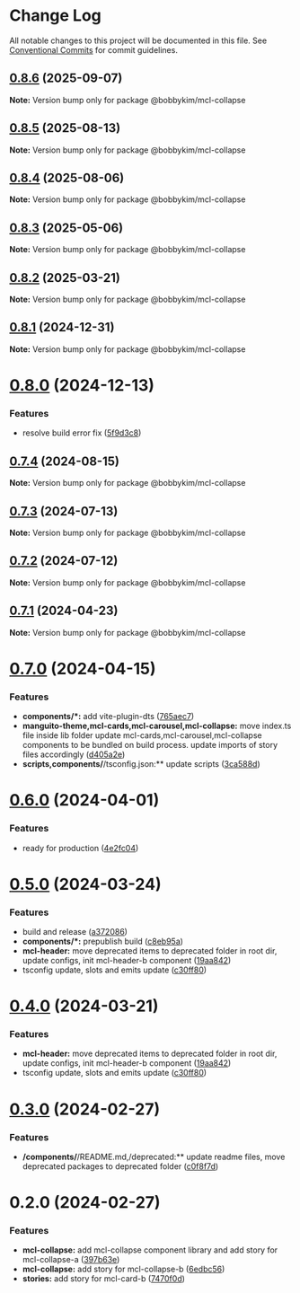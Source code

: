 # Change Log

All notable changes to this project will be documented in this file.
See [Conventional Commits](https://conventionalcommits.org) for commit guidelines.

## [0.8.6](https://github.com/bobbykim89/manguito-component-library/compare/@bobbykim/mcl-collapse@0.8.5...@bobbykim/mcl-collapse@0.8.6) (2025-09-07)

**Note:** Version bump only for package @bobbykim/mcl-collapse

## [0.8.5](https://github.com/bobbykim89/manguito-component-library/compare/@bobbykim/mcl-collapse@0.8.4...@bobbykim/mcl-collapse@0.8.5) (2025-08-13)

**Note:** Version bump only for package @bobbykim/mcl-collapse

## [0.8.4](https://github.com/bobbykim89/manguito-component-library/compare/@bobbykim/mcl-collapse@0.8.3...@bobbykim/mcl-collapse@0.8.4) (2025-08-06)

**Note:** Version bump only for package @bobbykim/mcl-collapse

## [0.8.3](https://github.com/bobbykim89/manguito-component-library/compare/@bobbykim/mcl-collapse@0.8.2...@bobbykim/mcl-collapse@0.8.3) (2025-05-06)

**Note:** Version bump only for package @bobbykim/mcl-collapse

## [0.8.2](https://github.com/bobbykim89/manguito-component-library/compare/@bobbykim/mcl-collapse@0.8.1...@bobbykim/mcl-collapse@0.8.2) (2025-03-21)

**Note:** Version bump only for package @bobbykim/mcl-collapse

## [0.8.1](https://github.com/bobbykim89/manguito-component-library/compare/@bobbykim/mcl-collapse@0.8.0...@bobbykim/mcl-collapse@0.8.1) (2024-12-31)

**Note:** Version bump only for package @bobbykim/mcl-collapse

# [0.8.0](https://github.com/bobbykim89/manguito-component-library/compare/@bobbykim/mcl-collapse@0.7.4...@bobbykim/mcl-collapse@0.8.0) (2024-12-13)

### Features

- resolve build error fix ([5f9d3c8](https://github.com/bobbykim89/manguito-component-library/commit/5f9d3c83bb82404ff09795e847e62e2a6c49df27))

## [0.7.4](https://github.com/bobbykim89/manguito-component-library/compare/@bobbykim/mcl-collapse@0.7.3...@bobbykim/mcl-collapse@0.7.4) (2024-08-15)

**Note:** Version bump only for package @bobbykim/mcl-collapse

## [0.7.3](https://github.com/bobbykim89/manguito-component-library/compare/@bobbykim/mcl-collapse@0.7.2...@bobbykim/mcl-collapse@0.7.3) (2024-07-13)

**Note:** Version bump only for package @bobbykim/mcl-collapse

## [0.7.2](https://github.com/bobbykim89/manguito-component-library/compare/@bobbykim/mcl-collapse@0.7.1...@bobbykim/mcl-collapse@0.7.2) (2024-07-12)

**Note:** Version bump only for package @bobbykim/mcl-collapse

## [0.7.1](https://github.com/bobbykim89/manguito-component-library/compare/@bobbykim/mcl-collapse@0.7.0...@bobbykim/mcl-collapse@0.7.1) (2024-04-23)

**Note:** Version bump only for package @bobbykim/mcl-collapse

# [0.7.0](https://github.com/bobbykim89/manguito-component-library/compare/@bobbykim/mcl-collapse@0.6.0...@bobbykim/mcl-collapse@0.7.0) (2024-04-15)

### Features

- **components/\*:** add vite-plugin-dts ([765aec7](https://github.com/bobbykim89/manguito-component-library/commit/765aec738227b68b8483f8b3e02d1bd191b90f20))
- **manguito-theme,mcl-cards,mcl-carousel,mcl-collapse:** move index.ts file inside lib folder update mcl-cards,mcl-carousel,mcl-collapse components to be bundled on build process. update imports of story files accordingly ([d405a2e](https://github.com/bobbykim89/manguito-component-library/commit/d405a2e81deef1ea28e6fdb4fceb90398c56e467))
- **scripts,components/**/tsconfig.json:\*\* update scripts ([3ca588d](https://github.com/bobbykim89/manguito-component-library/commit/3ca588d692a2b9b685a1804696b1722d5f9fd874))

# [0.6.0](https://github.com/bobbykim89/manguito-component-library/compare/@bobbykim/mcl-collapse@0.5.0...@bobbykim/mcl-collapse@0.6.0) (2024-04-01)

### Features

- ready for production ([4e2fc04](https://github.com/bobbykim89/manguito-component-library/commit/4e2fc048edd67791b4e917e0a764f301d4c610cb))

# [0.5.0](https://github.com/bobbykim89/manguito-component-library/compare/@bobbykim/mcl-collapse@0.3.0...@bobbykim/mcl-collapse@0.5.0) (2024-03-24)

### Features

- build and release ([a372086](https://github.com/bobbykim89/manguito-component-library/commit/a3720861fb40dd6ec1d0e3dda1f06e2479967432))
- **components/\*:** prepublish build ([c8eb95a](https://github.com/bobbykim89/manguito-component-library/commit/c8eb95a0ede6727bf183d2e9ad634ae64af1411d))
- **mcl-header:** move deprecated items to deprecated folder in root dir, update configs, init mcl-header-b component ([19aa842](https://github.com/bobbykim89/manguito-component-library/commit/19aa842faa7f1594f7be030b97d5093014efe7cb))
- tsconfig update, slots and emits update ([c30ff80](https://github.com/bobbykim89/manguito-component-library/commit/c30ff804c961d205ac097e20cd51285a15ca8966))

# [0.4.0](https://github.com/bobbykim89/manguito-component-library/compare/@bobbykim/mcl-collapse@0.3.0...@bobbykim/mcl-collapse@0.4.0) (2024-03-21)

### Features

- **mcl-header:** move deprecated items to deprecated folder in root dir, update configs, init mcl-header-b component ([19aa842](https://github.com/bobbykim89/manguito-component-library/commit/19aa842faa7f1594f7be030b97d5093014efe7cb))
- tsconfig update, slots and emits update ([c30ff80](https://github.com/bobbykim89/manguito-component-library/commit/c30ff804c961d205ac097e20cd51285a15ca8966))

# [0.3.0](https://github.com/bobbykim89/manguito-component-library/compare/@bobbykim/mcl-collapse@0.2.0...@bobbykim/mcl-collapse@0.3.0) (2024-02-27)

### Features

- **/components/**/README.md,/deprecated:\*\* update readme files, move deprecated packages to deprecated folder ([c0f8f7d](https://github.com/bobbykim89/manguito-component-library/commit/c0f8f7df158b8fcd99b4e3d191e02e3c8a9c144d))

# 0.2.0 (2024-02-27)

### Features

- **mcl-collapse:** add mcl-collapse component library and add story for mcl-collapse-a ([397b63e](https://github.com/bobbykim89/manguito-component-library/commit/397b63e00b83801bdf1cd2c6710d0ba876c6bf87))
- **mcl-collapse:** add story for mcl-collapse-b ([6edbc56](https://github.com/bobbykim89/manguito-component-library/commit/6edbc569833aae3f1aef65634987157b38956f83))
- **stories:** add story for mcl-card-b ([7470f0d](https://github.com/bobbykim89/manguito-component-library/commit/7470f0ddee5b3ba3c9f5c37e52bd37f6a1a75202))
